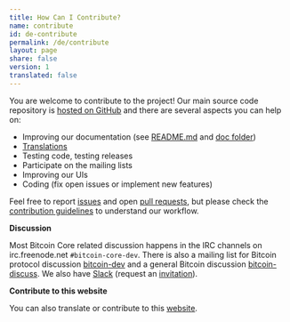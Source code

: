 ```yaml
---
title: How Can I Contribute?
name: contribute
id: de-contribute
permalink: /de/contribute
layout: page
share: false
version: 1
translated: false
---
```


You are welcome to contribute to the project!
Our main source code repository is [hosted on GitHub](https://github.com/bitcoin/bitcoin/) and there are several aspects you can help on:

  - Improving our documentation (see [README.md][README.md] and [doc folder][doc])
  - [Translations][translation_process.md]
  - Testing code, testing releases
  - Participate on the mailing lists
  - Improving our UIs
  - Coding (fix open issues or implement new features)

Feel free to report [issues][issues] and open [pull requests][pulls], but
please check the [contribution guidelines][CONTRIBUTING] to understand our workflow.

**Discussion**

Most Bitcoin Core related discussion happens in the IRC channels on irc.freenode.net `#bitcoin-core-dev`. There is also a mailing list for Bitcoin protocol discussion [bitcoin-dev][bitcoin-dev] and a general Bitcoin discussion [bitcoin-discuss][bitcoin-discuss]. We also have [Slack][slack] (request an [invitation][invite]).

**Contribute to this website**

You can also translate or contribute to this [website][website-contrib].

[README.md]: https://github.com/bitcoin/bitcoin/blob/master/README.md
[doc]: https://github.com/bitcoin/bitcoin/tree/master/doc
[translation_process.md]: https://github.com/bitcoin/bitcoin/blob/master/doc/translation_process.md
[issues]: https://github.com/bitcoin/bitcoin/issues
[pulls]: https://github.com/bitcoin/bitcoin/pulls
[CONTRIBUTING]: https://github.com/bitcoin/bitcoin/blob/master/CONTRIBUTING.md
[bitcoin-discuss]: http://lists.linuxfoundation.org/mailman/listinfo/bitcoin-discuss
[bitcoin-dev]: http://lists.linuxfoundation.org/mailman/listinfo/bitcoin-dev
[website-contrib]: https://github.com/bitcoin-core/website/blob/gh-pages/README.md
[Slack]: https://bitcoincore.slack.com/
[invite]: https://slack.bitcoinco.re/
